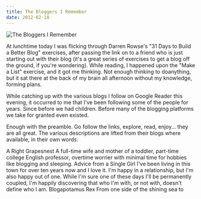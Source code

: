 ```yaml
---
title: The Bloggers I Remember
date: 2012-02-10
---
```


![The Bloggers I Remember](https://source.unsplash.com/0gkw_9fy0eQ/1600x900)

At lunchtime today I was flicking through Darren Rowse's "31 Days to Build a Better Blog" exercises, after passing the link on to a friend who is just starting out with their blog (it's a great series of exercises to get a blog off the ground, if you're wondering). While reading, I happened upon the "Make a List" exercise, and it got me thinking. Not enough thinking to doanything, but it sat there at the back of my brain all afternoon without my knowledge, forming plans.

While catching up with the various blogs I follow on Google Reader this evening, it occurred to me that I've been following some of the people for years. Since before we had children. Before many of the blogging platforms we take for granted even existed.

Enough with the preamble. Go follow the links, explore, read, enjoy... they are all great. The various descriptions are lifted from their blogs where available, in their own words.

A Right Grapesnest A full-time wife and mother of a toddler, part-time college English professor, overtime worrier with minimal time for hobbies like blogging and sleeping. Advice from a Single Girl I've been living in this town for over ten years now and I love it. I'm happy in a relationship, but I'm also happy out of one. While I'm sure one of these days I'll be permanently coupled, I'm happily discovering that who I'm with, or not with, doesn't define who I am. Blogapotamus Rex From one side of the shining sea to